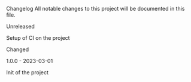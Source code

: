 Changelog
All notable changes to this project will be documented in this file.

Unreleased

Setup of CI on the project

Changed

1.0.0 - 2023-03-01

Init of the project
